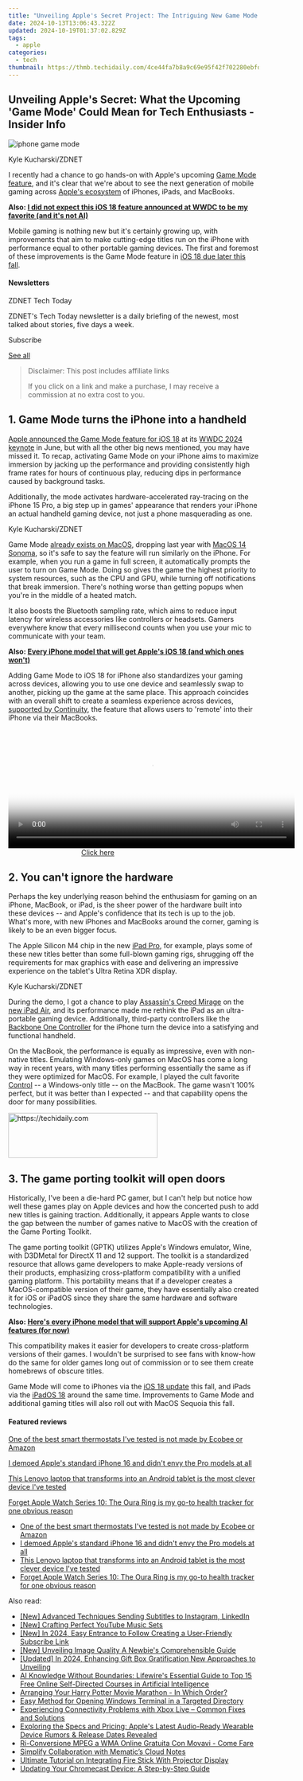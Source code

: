 ```yaml
---
title: "Unveiling Apple's Secret Project: The Intriguing New Game Mode Explained - What You Need to Know | TechInsights"
date: 2024-10-13T13:06:43.322Z
updated: 2024-10-19T01:37:02.829Z
tags:
  - apple
categories:
  - tech
thumbnail: https://thmb.techidaily.com/4ce44fa7b8a9c69e95f42f702280ebfd0bb16df8b52b80b737f6be60e6367144.PNG
---
```


## Unveiling Apple's Secret: What the Upcoming 'Game Mode' Could Mean for Tech Enthusiasts - Insider Info

![iphone game mode](https://www.zdnet.com/a/img/resize/6eb891fea660ba8a125bf6028836c2c92775c94e/2024/07/15/2623c2e5-9ff2-42df-99f3-1d50d8933aa1/iphone-game-mode-4.jpg?auto=webp&width=1280)

Kyle Kucharski/ZDNET

I recently had a chance to go hands-on with Apple's upcoming [Game Mode feature](https://www.zdnet.com/article/i-did-not-expect-this-ios-18-feature-announced-at-wwdc-to-be-my-favorite-and-its-not-ai/), and it's clear that we're about to see the next generation of mobile gaming across [Apple's ecosystem](https://www.zdnet.com/article/every-new-feature-apple-unveiled-for-iphone-ipad-mac-and-more-this-fall-including-ai/) of iPhones, iPads, and MacBooks.

**Also: [I did not expect this iOS 18 feature announced at WWDC to be my favorite (and it's not AI)](https://www.zdnet.com/article/i-did-not-expect-this-ios-18-feature-announced-at-wwdc-to-be-my-favorite-and-its-not-ai/)**

Mobile gaming is nothing new but it's certainly growing up, with improvements that aim to make cutting-edge titles run on the iPhone with performance equal to other portable gaming devices. The first and foremost of these improvements is the Game Mode feature in [iOS 18 due later this fall](https://www.zdnet.com/article/the-best-ios-18-features-that-will-make-updating-your-iphone-worthwhile/). 

#### Newsletters

ZDNET Tech Today

ZDNET's Tech Today newsletter is a daily briefing of the newest, most talked about stories, five days a week.

 Subscribe

[See all](https://www.zdnet.com/newsletters/)

>  Disclaimer: This post includes affiliate links
>
>  If you click on a link and make a purchase, I may receive a commission at no extra cost to you.
>

## 1\. Game Mode turns the iPhone into a handheld

[Apple announced the Game Mode feature for iOS 18](https://www.zdnet.com/article/i-did-not-expect-this-ios-18-feature-announced-at-wwdc-to-be-my-favorite-and-its-not-ai/) at its [WWDC 2024 keynote](https://www.zdnet.com/article/every-new-feature-apple-unveiled-for-iphone-ipad-mac-and-more-this-fall-including-ai/) in June, but with all the other big news mentioned, you may have missed it. To recap, activating Game Mode on your iPhone aims to maximize immersion by jacking up the performance and providing consistently high frame rates for hours of continuous play, reducing dips in performance caused by background tasks. 

Additionally, the mode activates hardware-accelerated ray-tracing on the iPhone 15 Pro, a big step up in games' appearance that renders your iPhone an actual handheld gaming device, not just a phone masquerading as one. 

Kyle Kucharski/ZDNET

Game Mode [already exists on MacOS](https://www.zdnet.com/article/whats-new-in-macos-sonoma-heres-everything-you-need-to-know/), dropping last year with [MacOS 14 Sonoma](https://www.zdnet.com/article/apple-releases-macos-sonoma-14-4-with-a-whopping-64-bug-fixes/), so it's safe to say the feature will run similarly on the iPhone. For example, when you run a game in full screen, it automatically prompts the user to turn on Game Mode. Doing so gives the game the highest priority to system resources, such as the CPU and GPU, while turning off notifications that break immersion. There's nothing worse than getting popups when you're in the middle of a heated match.

It also boosts the Bluetooth sampling rate, which aims to reduce input latency for wireless accessories like controllers or headsets. Gamers everywhere know that every millisecond counts when you use your mic to communicate with your team. 

**Also: [Every iPhone model that will get Apple's iOS 18 (and which ones won't)](https://www.zdnet.com/article/every-iphone-model-that-will-get-apples-ios-18-and-which-ones-wont/)**

Adding Game Mode to iOS 18 for iPhone also standardizes your gaming across devices, allowing you to use one device and seamlessly swap to another, picking up the game at the same place. This approach coincides with an overall shift to create a seamless experience across devices, [supported by Continuity](https://www.zdnet.com/article/your-apple-macbook-is-getting-a-free-upgrade-here-are-the-best-macos-15-features/), the feature that allows users to 'remote' into their iPhone via their MacBooks. 

<!-- affiliate ads begin -->
<span id="1982457">
					<video width="576" height="240" style="cursor:pointer"
           poster="//a.impactradius-go.com/display-clicktoplayimage/1982457.png"
           onclick="if(!this.playClicked){this.play();this.setAttribute('controls',true);this.playClicked=true;}">
	   <source src="//a.impactradius-go.com/display-ad/22993-1982457">
	   <img src="//a.impactradius-go.com/display-clicktoplayimage/1982457.png" style="border: none; height: 100%; width: 100%; object-fit: contain">
	</video>
	<div style="width:360px;text-align:center"><a href="javascript:window.open(decodeURIComponent('https%3A%2F%2Fhomestyler.sjv.io%2Fc%2F5597632%2F1982457%2F22993'), '_blank');void(0);">Click here</a></div>
</span>
<img height="0" width="0" src="https://imp.pxf.io/i/5597632/1982457/22993" style="position:absolute;visibility:hidden;" border="0" />
<!-- affiliate ads end -->

## 2\. You can't ignore the hardware

Perhaps the key underlying reason behind the enthusiasm for gaming on an iPhone, MacBook, or iPad, is the sheer power of the hardware built into these devices -- and Apple's confidence that its tech is up to the job. What's more, with new iPhones and MacBooks around the corner, gaming is likely to be an even bigger focus. 

The Apple Silicon M4 chip in the new [iPad Pro](https://apple.sjv.io/c/159047/435031/7613?&sharedid=zdnet&partnerpropertyid=1980086&u=https%3A%2F%2Fwww.apple.com%2Fshop%2Fbuy-ipad%2Fipad-pro&subId1=zd-%5F%5FCOM%5FCLICK%5FID%5F%5F-dtp), for example, plays some of these new titles better than some full-blown gaming rigs, shrugging off the requirements for max graphics with ease and delivering an impressive experience on the tablet's Ultra Retina XDR display.

Kyle Kucharski/ZDNET

During the demo, I got a chance to play [Assassin's Creed Mirage](https://www.ubisoft.com/en-us/game/assassins-creed/mirage) on the [new iPad Air](https://www.zdnet.com/article/apple-ipad-air-2024-vs-ipad-air-2022/), and its performance made me rethink the iPad as an ultra-portable gaming device. Additionally, third-party controllers like the [Backbone One Controller](https://apple.sjv.io/c/159047/435031/7613?&sharedid=zdnet&partnerpropertyid=1980086&u=https%3A%2F%2Fwww.apple.com%2Fshop%2Fproduct%2FHQF62ZM%2FA%2Fbackbone-one-controller-with-lightning-connector&subId1=zd-%5F%5FCOM%5FCLICK%5FID%5F%5F-dtp) for the iPhone turn the device into a satisfying and functional handheld.

On the MacBook, the performance is equally as impressive, even with non-native titles. Emulating Windows-only games on MacOS has come a long way in recent years, with many titles performing essentially the same as if they were optimized for MacOS. For example, I played the cult favorite [Control](https://www.remedygames.com/games/control) \-- a Windows-only title -- on the MacBook. The game wasn't 100% perfect, but it was better than I expected -- and that capability opens the door for many possibilities. 

<!-- affiliate ads begin -->
<a href="https://aligracehair.sjv.io/c/5597632/1948905/19272" target="_top" id="1948905">
  <img src="//a.impactradius-go.com/display-ad/19272-1948905" border="0" alt="https://techidaily.com" width="300" height="90"/>
</a>
<img height="0" width="0" src="https://aligracehair.sjv.io/i/5597632/1948905/19272" style="position:absolute;visibility:hidden;" border="0" />
<!-- affiliate ads end -->

## 3\. The game porting toolkit will open doors

Historically, I've been a die-hard PC gamer, but I can't help but notice how well these games play on Apple devices and how the concerted push to add new titles is gaining traction. Additionally, it appears Apple wants to close the gap between the number of games native to MacOS with the creation of the Game Porting Toolkit. 

The game porting toolkit (GPTK) utilizes Apple's Windows emulator, Wine, with D3DMetal for DirectX 11 and 12 support. The toolkit is a standardized resource that allows game developers to make Apple-ready versions of their products, emphasizing cross-platform compatibility with a unified gaming platform. This portability means that if a developer creates a MacOS-compatible version of their game, they have essentially also created it for iOS or iPadOS since they share the same hardware and software technologies. 

**Also: [Here's every iPhone model that will support Apple's upcoming AI features (for now)](https://www.zdnet.com/article/heres-every-iphone-model-that-will-support-apples-upcoming-ai-features-for-now/)**

This compatibility makes it easier for developers to create cross-platform versions of their games. I wouldn't be surprised to see fans with know-how do the same for older games long out of commission or to see them create homebrews of obscure titles. 

Game Mode will come to iPhones via the [iOS 18 update](https://www.apple.com/ios/ios-18-preview/) this fall, and iPads via the [iPadOS 18](https://www.apple.com/ipados/ipados-18-preview/) around the same time. Improvements to Game Mode and additional gaming titles will also roll out with MacOS Sequoia this fall.

#### Featured reviews

[One of the best smart thermostats I've tested is not made by Ecobee or Amazon](https://www.zdnet.com/article/one-of-the-best-smart-thermostats-ive-tested-is-not-made-by-ecobee-or-amazon/ "One of the best smart thermostats I've tested is not made by Ecobee or Amazon")

[I demoed Apple's standard iPhone 16 and didn't envy the Pro models at all](https://www.zdnet.com/article/why-im-recommending-the-standard-iphone-16-over-the-pro-this-year-and-im-not-alone/ "I demoed Apple's standard iPhone 16 and didn't envy the Pro models at all")

[This Lenovo laptop that transforms into an Android tablet is the most clever device I've tested](https://www.zdnet.com/article/i-tested-lenovos-windows-laptop-that-doubles-as-an-android-tablet-and-it-has-so-much-potential/ "This Lenovo laptop that transforms into an Android tablet is the most clever device I've tested")

[Forget Apple Watch Series 10: The Oura Ring is my go-to health tracker for one obvious reason](https://www.zdnet.com/article/forget-apple-watch-series-10-the-oura-ring-is-my-go-to-health-tracker-for-one-obvious-reason/ "Forget Apple Watch Series 10: The Oura Ring is my go-to health tracker for one obvious reason")

* [One of the best smart thermostats I've tested is not made by Ecobee or Amazon](https://www.zdnet.com/article/one-of-the-best-smart-thermostats-ive-tested-is-not-made-by-ecobee-or-amazon/ "One of the best smart thermostats I've tested is not made by Ecobee or Amazon")
* [I demoed Apple's standard iPhone 16 and didn't envy the Pro models at all](https://www.zdnet.com/article/why-im-recommending-the-standard-iphone-16-over-the-pro-this-year-and-im-not-alone/ "I demoed Apple's standard iPhone 16 and didn't envy the Pro models at all")
* [This Lenovo laptop that transforms into an Android tablet is the most clever device I've tested](https://www.zdnet.com/article/i-tested-lenovos-windows-laptop-that-doubles-as-an-android-tablet-and-it-has-so-much-potential/ "This Lenovo laptop that transforms into an Android tablet is the most clever device I've tested")
* [Forget Apple Watch Series 10: The Oura Ring is my go-to health tracker for one obvious reason](https://www.zdnet.com/article/forget-apple-watch-series-10-the-oura-ring-is-my-go-to-health-tracker-for-one-obvious-reason/ "Forget Apple Watch Series 10: The Oura Ring is my go-to health tracker for one obvious reason")

<ins class="adsbygoogle"
     style="display:block"
     data-ad-format="autorelaxed"
     data-ad-client="ca-pub-7571918770474297"
     data-ad-slot="1223367746"></ins>

<ins class="adsbygoogle"
     style="display:block"
     data-ad-client="ca-pub-7571918770474297"
     data-ad-slot="8358498916"
     data-ad-format="auto"
     data-full-width-responsive="true"></ins>

<span class="atpl-alsoreadstyle">Also read:</span>
<div><ul>
<li><a href="https://extra-lessons.techidaily.com/new-advanced-techniques-sending-subtitles-to-instagram-linkedin/"><u>[New] Advanced Techniques Sending Subtitles to Instagram, LinkedIn</u></a></li>
<li><a href="https://youtube-clips.techidaily.com/new-crafting-perfect-youtube-music-sets/"><u>[New] Crafting Perfect YouTube Music Sets</u></a></li>
<li><a href="https://facebook-video-share.techidaily.com/new-in-2024-easy-entrance-to-follow-creating-a-user-friendly-subscribe-link/"><u>[New] In 2024, Easy Entrance to Follow Creating a User-Friendly Subscribe Link</u></a></li>
<li><a href="https://fox-boxes.techidaily.com/new-unveiling-image-quality-a-newbies-comprehensible-guide/"><u>[New] Unveiling Image Quality A Newbie's Comprehensible Guide</u></a></li>
<li><a href="https://fox-http.techidaily.com/updated-in-2024-enhancing-gift-box-gratification-new-approaches-to-unveiling/"><u>[Updated] In 2024, Enhancing Gift Box Gratification New Approaches to Unveiling</u></a></li>
<li><a href="https://tech-renaissance.techidaily.com/ai-knowledge-without-boundaries-lifewires-essential-guide-to-top-15-free-online-self-directed-courses-in-artificial-intelligence/"><u>AI Knowledge Without Boundaries: Lifewire's Essential Guide to Top 15 Free Online Self-Directed Courses in Artificial Intelligence</u></a></li>
<li><a href="https://technical-tips.techidaily.com/arranging-your-harry-potter-movie-marathon-in-which-order/"><u>Arranging Your Harry Potter Movie Marathon - In Which Order?</u></a></li>
<li><a href="https://tech-renaissance.techidaily.com/easy-method-for-opening-windows-terminal-in-a-targeted-directory/"><u>Easy Method for Opening Windows Terminal in a Targeted Directory</u></a></li>
<li><a href="https://tech-renaissance.techidaily.com/experiencing-connectivity-problems-with-xbox-live-common-fixes-and-solutions/"><u>Experiencing Connectivity Problems with Xbox Live – Common Fixes and Solutions</u></a></li>
<li><a href="https://tech-renaissance.techidaily.com/exploring-the-specs-and-pricing-apples-latest-audio-ready-wearable-device-rumors-and-release-dates-revealed/"><u>Exploring the Specs and Pricing: Apple's Latest Audio-Ready Wearable Device Rumors & Release Dates Revealed</u></a></li>
<li><a href="https://win-blog.techidaily.com/ri-conversione-mpeg-a-wma-online-gratuita-con-movavi-come-fare/"><u>Ri-Conversione MPEG a WMA Online Gratuita Con Movavi - Come Fare</u></a></li>
<li><a href="https://extra-information.techidaily.com/simplify-collaboration-with-mematics-cloud-notes/"><u>Simplify Collaboration with Mematic’s Cloud Notes</u></a></li>
<li><a href="https://tech-renaissance.techidaily.com/ultimate-tutorial-on-integrating-fire-stick-with-projector-display/"><u>Ultimate Tutorial on Integrating Fire Stick With Projector Display</u></a></li>
<li><a href="https://tech-renaissance.techidaily.com/updating-your-chromecast-device-a-step-by-step-guide/"><u>Updating Your Chromecast Device: A Step-by-Step Guide</u></a></li>
</ul></div>

